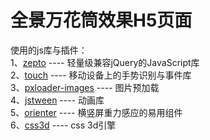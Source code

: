 # 全景万花筒效果H5页面

使用的js库与插件：<br>
1、[zepto](http://www.zeptojs.cn/) ---- 轻量级兼容jQuery的JavaScript库<br>
2、[touch](https://github.com/Clouda-team/touchjs) ---- 移动设备上的手势识别与事件库<br>
3、[pxloader-images](https://github.com/thinkpixellab/PxLoader) ---- 图片预加载<br>
4、[jstween](https://github.com/shrekshrek/jstween) ---- 动画库<br>
5、[orienter](https://github.com/shrekshrek/orienter) ---- 横竖屏重力感应的易用组件<br>
6、[css3d](https://github.com/shrekshrek/css3d-engine) ---- css 3d引擎<br>
